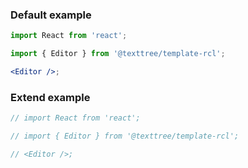 ### Default example

```jsx
import React from 'react';

import { Editor } from '@texttree/template-rcl';

<Editor />;
```

### Extend example

```jsx
// import React from 'react';

// import { Editor } from '@texttree/template-rcl';

// <Editor />;
```
